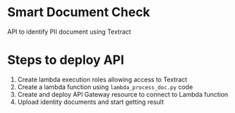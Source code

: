 # Smart Document Check
API to identify PII document using Textract

# Steps to deploy API
1. Create lambda execution roles allowing access to Textract
2. Create a lambda function using `lambda_process_doc.py` code
3. Create and deploy API Gateway resource to connect to Lambda function
4. Upload identity documents and start getting result
